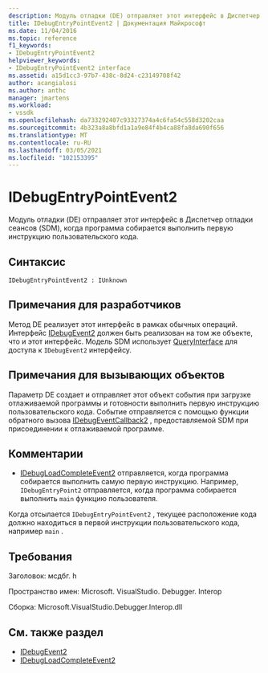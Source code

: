 ```yaml
---
description: Модуль отладки (DE) отправляет этот интерфейс в Диспетчер отладки сеансов (SDM), когда программа собирается выполнить первую инструкцию пользовательского кода.
title: IDebugEntryPointEvent2 | Документация Майкрософт
ms.date: 11/04/2016
ms.topic: reference
f1_keywords:
- IDebugEntryPointEvent2
helpviewer_keywords:
- IDebugEntryPointEvent2 interface
ms.assetid: a15d1cc3-97b7-438c-8d24-c23149708f42
author: acangialosi
ms.author: anthc
manager: jmartens
ms.workload:
- vssdk
ms.openlocfilehash: da733292407c93327374a4c6fa54c558d3202caa
ms.sourcegitcommit: 4b323a8a8bfd1a1a9e84f4b4ca88fa8da690f656
ms.translationtype: MT
ms.contentlocale: ru-RU
ms.lasthandoff: 03/05/2021
ms.locfileid: "102153395"
---
```

# <a name="idebugentrypointevent2"></a>IDebugEntryPointEvent2
Модуль отладки (DE) отправляет этот интерфейс в Диспетчер отладки сеансов (SDM), когда программа собирается выполнить первую инструкцию пользовательского кода.

## <a name="syntax"></a>Синтаксис

```
IDebugEntryPointEvent2 : IUnknown
```

## <a name="notes-for-implementers"></a>Примечания для разработчиков
 Метод DE реализует этот интерфейс в рамках обычных операций. Интерфейс [IDebugEvent2](../../../extensibility/debugger/reference/idebugevent2.md) должен быть реализован на том же объекте, что и этот интерфейс. Модель SDM использует [QueryInterface](/cpp/atl/queryinterface) для доступа к `IDebugEvent2` интерфейсу.

## <a name="notes-for-callers"></a>Примечания для вызывающих объектов
 Параметр DE создает и отправляет этот объект события при загрузке отлаживаемой программы и готовности выполнить первую инструкцию пользовательского кода. Событие отправляется с помощью функции обратного вызова [IDebugEventCallback2](../../../extensibility/debugger/reference/idebugeventcallback2.md) , предоставляемой SDM при присоединении к отлаживаемой программе.

## <a name="remarks"></a>Комментарии
- [IDebugLoadCompleteEvent2](../../../extensibility/debugger/reference/idebugloadcompleteevent2.md) отправляется, когда программа собирается выполнить самую первую инструкцию. Например, `IDebugEntryPoint2` отправляется, когда программа собирается выполнить `main` функцию пользователя.

 Когда отсылается `IDebugEntryPointEvent2` , текущее расположение кода должно находиться в первой инструкции пользовательского кода, например `main` .

## <a name="requirements"></a>Требования
 Заголовок: мсдбг. h

 Пространство имен: Microsoft. VisualStudio. Debugger. Interop

 Сборка: Microsoft.VisualStudio.Debugger.Interop.dll

## <a name="see-also"></a>См. также раздел
- [IDebugEvent2](../../../extensibility/debugger/reference/idebugevent2.md)
- [IDebugLoadCompleteEvent2](../../../extensibility/debugger/reference/idebugloadcompleteevent2.md)
